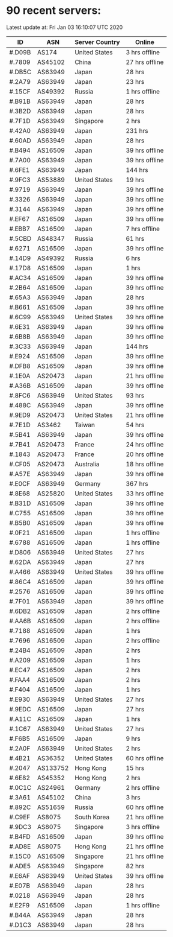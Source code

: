 # 90 recent servers:

Latest update at: Fri Jan 03 16:10:07 UTC 2020

| ID | ASN | Server Country | Online |
| -- | --- | -------------- | ------ |
| #.D09B | AS174 | United States | 3 hrs offline |
| #.7809 | AS45102 | China | 27 hrs offline |
| #.DB5C | AS63949 | Japan | 28 hrs |
| #.2A79 | AS63949 | Japan | 23 hrs |
| #.15CF | AS49392 | Russia | 1 hrs offline |
| #.B91B | AS63949 | Japan | 28 hrs |
| #.3B2D | AS63949 | Japan | 28 hrs |
| #.7F1D | AS63949 | Singapore | 2 hrs |
| #.42A0 | AS63949 | Japan | 231 hrs |
| #.60AD | AS63949 | Japan | 28 hrs |
| #.B494 | AS16509 | Japan | 39 hrs offline |
| #.7A00 | AS63949 | Japan | 39 hrs offline |
| #.6FE1 | AS63949 | Japan | 144 hrs |
| #.9FC3 | AS53889 | United States | 19 hrs |
| #.9719 | AS63949 | Japan | 39 hrs offline |
| #.3326 | AS63949 | Japan | 39 hrs offline |
| #.3144 | AS63949 | Japan | 39 hrs offline |
| #.EF67 | AS16509 | Japan | 39 hrs offline |
| #.EBB7 | AS16509 | Japan | 7 hrs offline |
| #.5CBD | AS48347 | Russia | 61 hrs |
| #.6271 | AS16509 | Japan | 39 hrs offline |
| #.14D9 | AS49392 | Russia | 6 hrs |
| #.17D8 | AS16509 | Japan | 1 hrs |
| #.AC34 | AS16509 | Japan | 39 hrs offline |
| #.2B64 | AS16509 | Japan | 39 hrs offline |
| #.65A3 | AS63949 | Japan | 28 hrs |
| #.B661 | AS16509 | Japan | 39 hrs offline |
| #.6C99 | AS63949 | United States | 39 hrs offline |
| #.6E31 | AS63949 | Japan | 39 hrs offline |
| #.6B8B | AS63949 | Japan | 39 hrs offline |
| #.3C33 | AS63949 | Japan | 144 hrs |
| #.E924 | AS16509 | Japan | 39 hrs offline |
| #.DFB8 | AS16509 | Japan | 39 hrs offline |
| #.1E0A | AS20473 | Japan | 21 hrs offline |
| #.A36B | AS16509 | Japan | 39 hrs offline |
| #.8FC6 | AS63949 | United States | 93 hrs |
| #.488C | AS63949 | Japan | 39 hrs offline |
| #.9ED9 | AS20473 | United States | 21 hrs offline |
| #.7E1D | AS3462 | Taiwan | 54 hrs |
| #.5B41 | AS63949 | Japan | 39 hrs offline |
| #.7B41 | AS20473 | France | 24 hrs offline |
| #.1843 | AS20473 | France | 20 hrs offline |
| #.CF05 | AS20473 | Australia | 18 hrs offline |
| #.A57E | AS63949 | Japan | 39 hrs offline |
| #.E0CF | AS63949 | Germany | 367 hrs |
| #.8E68 | AS25820 | United States | 33 hrs offline |
| #.B31D | AS16509 | Japan | 39 hrs offline |
| #.C755 | AS16509 | Japan | 39 hrs offline |
| #.B5B0 | AS16509 | Japan | 39 hrs offline |
| #.0F21 | AS16509 | Japan | 1 hrs offline |
| #.6788 | AS16509 | Japan | 1 hrs offline |
| #.D806 | AS63949 | United States | 27 hrs |
| #.62DA | AS63949 | Japan | 27 hrs |
| #.A466 | AS63949 | United States | 39 hrs offline |
| #.86C4 | AS16509 | Japan | 39 hrs offline |
| #.2576 | AS16509 | Japan | 39 hrs offline |
| #.7F01 | AS63949 | Japan | 39 hrs offline |
| #.6DB2 | AS16509 | Japan | 2 hrs offline |
| #.AA6B | AS16509 | Japan | 2 hrs offline |
| #.7188 | AS16509 | Japan | 1 hrs |
| #.7696 | AS16509 | Japan | 2 hrs offline |
| #.24B4 | AS16509 | Japan | 2 hrs |
| #.A209 | AS16509 | Japan | 1 hrs |
| #.EC47 | AS16509 | Japan | 2 hrs |
| #.FAA4 | AS16509 | Japan | 2 hrs |
| #.F404 | AS16509 | Japan | 1 hrs |
| #.E930 | AS63949 | United States | 27 hrs |
| #.9EDC | AS16509 | Japan | 27 hrs |
| #.A11C | AS16509 | Japan | 1 hrs |
| #.1C67 | AS63949 | United States | 27 hrs |
| #.F6B5 | AS16509 | Japan | 9 hrs |
| #.2A0F | AS63949 | United States | 2 hrs |
| #.4B21 | AS36352 | United States | 60 hrs offline |
| #.2047 | AS133752 | Hong Kong | 15 hrs |
| #.6E82 | AS45352 | Hong Kong | 2 hrs |
| #.0C1C | AS24961 | Germany | 2 hrs offline |
| #.3A61 | AS45102 | China | 3 hrs |
| #.892C | AS51659 | Russia | 60 hrs offline |
| #.C9EF | AS8075 | South Korea | 21 hrs offline |
| #.9DC3 | AS8075 | Singapore | 3 hrs offline |
| #.B4FD | AS16509 | Japan | 39 hrs offline |
| #.AD8E | AS8075 | Hong Kong | 21 hrs offline |
| #.15C0 | AS16509 | Singapore | 21 hrs offline |
| #.ADE5 | AS63949 | Singapore | 82 hrs |
| #.E6AF | AS63949 | United States | 39 hrs offline |
| #.E07B | AS63949 | Japan | 28 hrs |
| #.0218 | AS63949 | Japan | 28 hrs |
| #.E2F9 | AS16509 | Japan | 1 hrs offline |
| #.B44A | AS63949 | Japan | 28 hrs |
| #.D1C3 | AS63949 | Japan | 28 hrs |


